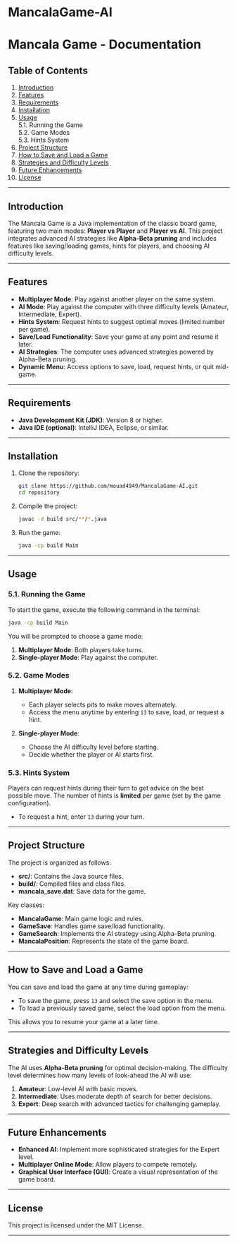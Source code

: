 # MancalaGame-AI
# **Mancala Game - Documentation**

## **Table of Contents**

1. [Introduction](#introduction)  
2. [Features](#features)  
3. [Requirements](#requirements)  
4. [Installation](#installation)  
5. [Usage](#usage)  
   5.1. Running the Game  
   5.2. Game Modes  
   5.3. Hints System  
6. [Project Structure](#project-structure)  
7. [How to Save and Load a Game](#how-to-save-and-load-a-game)  
8. [Strategies and Difficulty Levels](#strategies-and-difficulty-levels)  
9. [Future Enhancements](#future-enhancements)  
10. [License](#license)

---

## **Introduction**

The Mancala Game is a Java implementation of the classic board game, featuring two main modes: **Player vs Player** and **Player vs AI**. This project integrates advanced AI strategies like **Alpha-Beta pruning** and includes features like saving/loading games, hints for players, and choosing AI difficulty levels.

---

## **Features**

- **Multiplayer Mode**: Play against another player on the same system.  
- **AI Mode**: Play against the computer with three difficulty levels (Amateur, Intermediate, Expert).  
- **Hints System**: Request hints to suggest optimal moves (limited number per game).  
- **Save/Load Functionality**: Save your game at any point and resume it later.  
- **AI Strategies**: The computer uses advanced strategies powered by Alpha-Beta pruning.  
- **Dynamic Menu**: Access options to save, load, request hints, or quit mid-game.

---

## **Requirements**

- **Java Development Kit (JDK)**: Version 8 or higher.  
- **Java IDE (optional)**: IntelliJ IDEA, Eclipse, or similar.  

---

## **Installation**

1. Clone the repository:  
   ```bash
   git clone https://github.com/mouad4949/MancalaGame-AI.git
   cd repository
   ```

2. Compile the project:  
   ```bash
   javac -d build src/**/*.java
   ```

3. Run the game:  
   ```bash
   java -cp build Main
   ```

---

## **Usage**

### **5.1. Running the Game**

To start the game, execute the following command in the terminal:  
```bash
java -cp build Main
```

You will be prompted to choose a game mode:  
1. **Multiplayer Mode**: Both players take turns.  
2. **Single-player Mode**: Play against the computer.  

### **5.2. Game Modes**

1. **Multiplayer Mode**:  
   - Each player selects pits to make moves alternately.  
   - Access the menu anytime by entering `13` to save, load, or request a hint.  

2. **Single-player Mode**:  
   - Choose the AI difficulty level before starting.  
   - Decide whether the player or AI starts first.  

### **5.3. Hints System**

Players can request hints during their turn to get advice on the best possible move. The number of hints is **limited** per game (set by the game configuration).  
- To request a hint, enter `13` during your turn.

---

## **Project Structure**

The project is organized as follows:

- **src/**: Contains the Java source files.  
- **build/**: Compiled files and class files.  
- **mancala_save.dat**: Save data for the game.  

Key classes:  
- **MancalaGame**: Main game logic and rules.  
- **GameSave**: Handles game save/load functionality.  
- **GameSearch**: Implements the AI strategy using Alpha-Beta pruning.  
- **MancalaPosition**: Represents the state of the game board.

---

## **How to Save and Load a Game**

You can save and load the game at any time during gameplay:
- To save the game, press `13` and select the save option in the menu.
- To load a previously saved game, select the load option from the menu.

This allows you to resume your game at a later time.

---

## **Strategies and Difficulty Levels**

The AI uses **Alpha-Beta pruning** for optimal decision-making. The difficulty level determines how many levels of look-ahead the AI will use:

1. **Amateur**: Low-level AI with basic moves.
2. **Intermediate**: Uses moderate depth of search for better decisions.
3. **Expert**: Deep search with advanced tactics for challenging gameplay.

---

## **Future Enhancements**

- **Enhanced AI**: Implement more sophisticated strategies for the Expert level.
- **Multiplayer Online Mode**: Allow players to compete remotely.
- **Graphical User Interface (GUI)**: Create a visual representation of the game board.

---

## **License**

This project is licensed under the MIT License.

---




